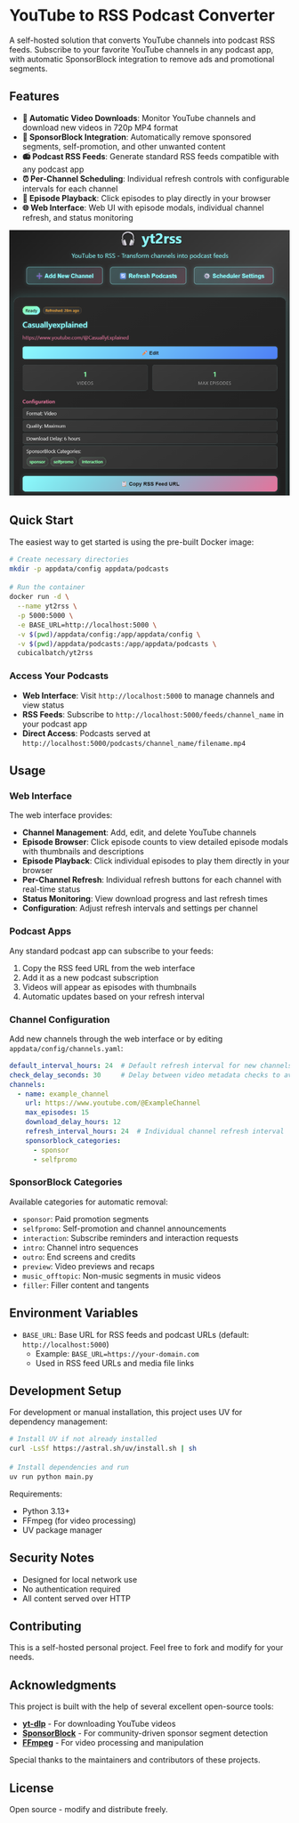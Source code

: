 # YouTube to RSS Podcast Converter

A self-hosted solution that converts YouTube channels into podcast RSS feeds. Subscribe to your favorite YouTube channels in any podcast app, with automatic SponsorBlock integration to remove ads and promotional segments.

## Features

- **🎥 Automatic Video Downloads**: Monitor YouTube channels and download new videos in 720p MP4 format
- **🚫 SponsorBlock Integration**: Automatically remove sponsored segments, self-promotion, and other unwanted content
- **📻 Podcast RSS Feeds**: Generate standard RSS feeds compatible with any podcast app
- **⏰ Per-Channel Scheduling**: Individual refresh controls with configurable intervals for each channel
- **🎵 Episode Playback**: Click episodes to play directly in your browser
- **🌐 Web Interface**: Web UI with episode modals, individual channel refresh, and status monitoring

![yt2rss screenshot](yt2rss_screenshot.png)

## Quick Start

The easiest way to get started is using the pre-built Docker image:

```bash
# Create necessary directories
mkdir -p appdata/config appdata/podcasts

# Run the container
docker run -d \
  --name yt2rss \
  -p 5000:5000 \
  -e BASE_URL=http://localhost:5000 \
  -v $(pwd)/appdata/config:/app/appdata/config \
  -v $(pwd)/appdata/podcasts:/app/appdata/podcasts \
  cubicalbatch/yt2rss
```

### Access Your Podcasts

- **Web Interface**: Visit `http://localhost:5000` to manage channels and view status
- **RSS Feeds**: Subscribe to `http://localhost:5000/feeds/channel_name` in your podcast app
- **Direct Access**: Podcasts served at `http://localhost:5000/podcasts/channel_name/filename.mp4`

## Usage

### Web Interface

The web interface provides:

- **Channel Management**: Add, edit, and delete YouTube channels
- **Episode Browser**: Click episode counts to view detailed episode modals with thumbnails and descriptions
- **Episode Playback**: Click individual episodes to play them directly in your browser
- **Per-Channel Refresh**: Individual refresh buttons for each channel with real-time status
- **Status Monitoring**: View download progress and last refresh times
- **Configuration**: Adjust refresh intervals and settings per channel

### Podcast Apps

Any standard podcast app can subscribe to your feeds:

1. Copy the RSS feed URL from the web interface
2. Add it as a new podcast subscription
3. Videos will appear as episodes with thumbnails
4. Automatic updates based on your refresh interval

### Channel Configuration

Add new channels through the web interface or by editing `appdata/config/channels.yaml`:

```yaml
default_interval_hours: 24  # Default refresh interval for new channels
check_delay_seconds: 30     # Delay between video metadata checks to avoid rate limiting
channels:
  - name: example_channel
    url: https://www.youtube.com/@ExampleChannel
    max_episodes: 15
    download_delay_hours: 12
    refresh_interval_hours: 24  # Individual channel refresh interval
    sponsorblock_categories:
      - sponsor
      - selfpromo
```

### SponsorBlock Categories

Available categories for automatic removal:
- `sponsor`: Paid promotion segments
- `selfpromo`: Self-promotion and channel announcements
- `interaction`: Subscribe reminders and interaction requests
- `intro`: Channel intro sequences
- `outro`: End screens and credits
- `preview`: Video previews and recaps
- `music_offtopic`: Non-music segments in music videos
- `filler`: Filler content and tangents

## Environment Variables

- `BASE_URL`: Base URL for RSS feeds and podcast URLs (default: `http://localhost:5000`)
  - Example: `BASE_URL=https://your-domain.com`
  - Used in RSS feed URLs and media file links

## Development Setup

For development or manual installation, this project uses UV for dependency management:

```bash
# Install UV if not already installed
curl -LsSf https://astral.sh/uv/install.sh | sh

# Install dependencies and run
uv run python main.py
```

Requirements:
- Python 3.13+
- FFmpeg (for video processing)
- UV package manager

## Security Notes

- Designed for local network use
- No authentication required
- All content served over HTTP

## Contributing

This is a self-hosted personal project. Feel free to fork and modify for your needs.

## Acknowledgments

This project is built with the help of several excellent open-source tools:

- **[yt-dlp](https://github.com/yt-dlp/yt-dlp)** - For downloading YouTube videos
- **[SponsorBlock](https://sponsor.ajay.app/)** - For community-driven sponsor segment detection
- **[FFmpeg](https://ffmpeg.org/)** - For video processing and manipulation

Special thanks to the maintainers and contributors of these projects.

## License

Open source - modify and distribute freely.
